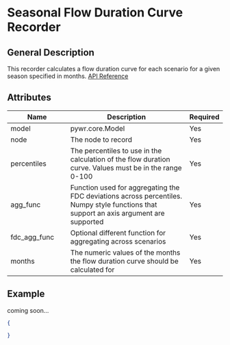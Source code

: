 # Seasonal Flow Duration Curve Recorder

## General Description

This recorder calculates a flow duration curve for each scenario for a given season specified in months. [API Reference](https://pywr.github.io/pywr-docs/master/api/generated/pywr.recorders.SeasonalFlowDurationCurveRecorder.html)

## Attributes

<table><thead><tr><th width="158">Name</th><th width="473">Description</th><th>Required</th></tr></thead><tbody><tr><td>model</td><td>pywr.core.Model</td><td>Yes</td></tr><tr><td>node</td><td>The node to record</td><td>Yes</td></tr><tr><td>percentiles</td><td>The percentiles to use in the calculation of the flow duration curve. Values must be in the range 0-100</td><td>Yes</td></tr><tr><td>agg_func</td><td>Function used for aggregating the FDC deviations across percentiles. Numpy style functions that support an axis argument are supported</td><td>Yes</td></tr><tr><td>fdc_agg_func</td><td>Optional different function for aggregating across scenarios</td><td>Yes</td></tr><tr><td>months</td><td>The numeric values of the months the flow duration curve should be calculated for</td><td>Yes</td></tr></tbody></table>

## Example

coming soon...

```json
{

}
```
